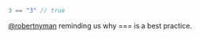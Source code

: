 ``` javascript
3 == "3" // true
```

[@robertnyman](http://twitter.com/robertnyman) reminding us why === is a best practice.
